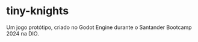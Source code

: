 # tiny-knights
 Um jogo protótipo, criado no Godot Engine durante o Santander Bootcamp 2024 na DIO.
